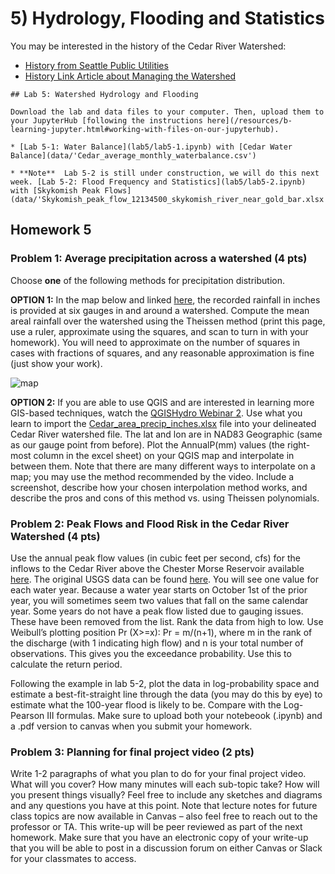 # 5) Hydrology, Flooding and Statistics

You may be interested in the history of the Cedar River Watershed:
- [History from Seattle Public Utilities](https://www.seattle.gov/utilities/protecting-our-environment/our-water-sources/cedar-river-watershed/history)
- [History Link Article about Managing the Watershed](https://historylink.org/File/11004)

```note
## Lab 5: Watershed Hydrology and Flooding

Download the lab and data files to your computer. Then, upload them to your JupyterHub [following the instructions here](/resources/b-learning-jupyter.html#working-with-files-on-our-jupyterhub).

* [Lab 5-1: Water Balance](lab5/lab5-1.ipynb) with [Cedar Water Balance](data/'Cedar_average_monthly_waterbalance.csv')

* **Note**  Lab 5-2 is still under construction, we will do this next week. [Lab 5-2: Flood Frequency and Statistics](lab5/lab5-2.ipynb) with [Skykomish Peak Flows](data/'Skykomish_peak_flow_12134500_skykomish_river_near_gold_bar.xlsx')

```

## Homework 5

### Problem 1: Average precipitation across a watershed (4 pts)
Choose **one** of the following methods for precipitation distribution.

**OPTION 1:**  In the map below and linked [here](data/Theissen_homework_graphic.png), the recorded rainfall in inches is provided at six gauges in and around a watershed.  Compute the mean areal rainfall over the watershed using the Theissen method (print this page, use a ruler, approximate using the squares, and scan to turn in with your homework).  You will need to approximate on the number of squares in cases with fractions of squares, and any reasonable approximation is fine (just show your work).

![map](data/Theissen_homework_graphic.png)

**OPTION 2:**  If you are able to use QGIS and are interested in learning more GIS-based techniques, watch the [QGISHydro Webinar 2](https://www.youtube.com/watch?v=84cq3CmBwck&t=832s). Use what you learn to import the [Cedar_area_precip_inches.xlsx](data/Cedar_area_precip_inches.xlsx) file into your delineated Cedar River watershed file.  The lat and lon are in NAD83 Geographic (same as our gauge point from before).  Plot the AnnualP(mm) values (the right-most column in the excel sheet) on your QGIS map and interpolate in between them.   Note that there are many different ways to interpolate on a map; you may use the method recommended by the video.  Include a screenshot, describe how your chosen interpolation method works, and describe the pros and cons of this method vs. using Theissen polynomials.

### Problem 2: Peak Flows and Flood Risk in the Cedar River Watershed (4 pts)

Use the annual peak flow values (in cubic feet per second, cfs) for the inflows to the Cedar River above the Chester Morse Reservoir available [here](data/Cedar_PeakFlows_aboveReservoir_fixed_doubles.xls).  The original USGS data can be found [here](https://nwis.waterdata.usgs.gov/wa/nwis/peak/?site_no=12115000&agency_cd=USGS).  You will see one value for each water year.  Because a water year starts on October 1st of the prior year, you will sometimes seem two values that fall on the same calendar year.  Some years do not have a peak flow listed due to gauging issues. These have been removed from the list.  Rank the data from high to low.  Use Weibull’s plotting position Pr (X>=x): Pr = m/(n+1), where m in the rank of the discharge (with 1 indicating high flow) and n is your total number of observations.  This gives you the exceedance probability.  Use this to calculate the return period.

Following the example in lab 5-2, plot the data in log-probability space and estimate a best-fit-straight line through the data (you may do this by eye) to estimate what the 100-year flood is likely to be. Compare with the Log-Pearson III formulas.  Make sure to upload both your notebeook (.ipynb) and a .pdf version to canvas when you submit your homework.

### Problem 3: Planning for final project video (2 pts)

Write 1-2 paragraphs of what you plan to do for your final project video.  What will you cover?  How many minutes will each sub-topic take?  How will you present things visually?  Feel free to include any sketches and diagrams and any questions you have at this point.  Note that lecture notes for future class topics are now available in Canvas – also feel free to reach out to the professor or TA.  This write-up will be peer reviewed as part of the next homework.  Make sure that you have an electronic copy of your write-up that you will be able to post in a discussion forum on either Canvas or Slack for your classmates to access.
